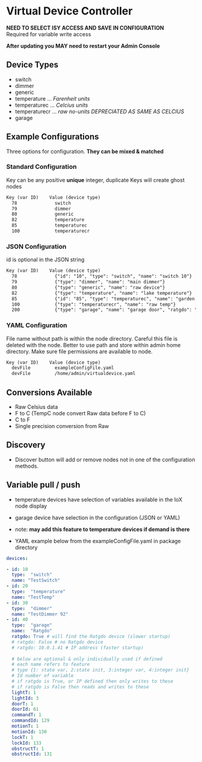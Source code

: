 # Virtual Device Controller

**NEED TO SELECT ISY ACCESS AND SAVE IN CONFIGURATION**  
Required for variable write access

**After updating you MAY need to restart your Admin Console**

## Device Types

- switch
- dimmer
- generic
- temperature     ... *Farenheit units*
- temperaturec    ... *Celcius units*
- temperaturecr   ... *raw no-units DEPRECIATED AS SAME AS CELCIUS*
- garage

## Example Configurations

Three options for configuration.  **They can be mixed & matched**

### Standard Configuration

Key can be any positive **unique** integer,
duplicate Keys will create ghost nodes

````md
Key (var ID)    Value (device type)
  78              switch
  79              dimmer
  80              generic
  82              temperature
  85              temperaturec
  100             temperaturecr
````

### JSON Configuration

id is optional in the JSON string

```md
Key (var ID)    Value (device type)
  78              {"id": "10", "type": "switch", "name": "switch 10"}
  79              {"type": "dimmer", "name": "main dimmer"}
  80              {"type": "generic", "name": "raw device"}
  82              {"type": "temperature", "name": "lake temperature"}
  85              {"id": "85", "type": "temperaturec", "name": "garden temp"}
  100             {"type": "temperaturecr", "name": "raw temp"}
  200             {"type": "garage", "name": "garage door", "ratgdo": "True"}
```

### YAML Configuration

File name without path is within the node directory.
Careful this file is deleted with the node.
Better to use path and store within admin home directory.
Make sure file permissions are available to node.

```md
Key (var ID)    Value (device type)
  devFile         exampleConfigFile.yaml
  devFile         /home/admin/virtualdevice.yaml
```

## Conversions Available

- Raw Celsius data
- F to C  (TempC node convert Raw data before F to C)  
- C to F  
- Single precision conversion from Raw

## Discovery

- Discover button will add or remove nodes not in one of the configuration methods.

## Variable pull / push

- temperature devices have selection of variables available in the IoX node display
- garage device have selection in the configuration (JSON or YAML)
- note: **may add this feature to temperature devices if demand is there**

- YAML example below from the exampleConfigFile.yaml in package directory

```yaml
devices:

- id: 10
  type:  "switch"
  name: "TestSwitch"
- id: 20
  type:  "temperature"
  name: "TestTemp"
- id: 30
  type:  "dimmer"
  name: "TestDimmer 92"
- id: 40
  type:  "garage"
  name:  "Ratgdo"
  ratgdo: True # will find the Ratgdo device (slower startup)
  # ratgdo: False # no Ratgdo device
  # ratgdo: 10.0.1.41 # IP address (faster startup)
  
  # below are optional & only individually used if defined
  # each name refers to feature
  # type {1: state var, 2:state init, 3:integer var, 4:integer init}
  # Id number of variable
  # if ratgdo is True, or IP defined then only writes to these
  # if ratgdo is False then reads and writes to these
  lightT: 1
  lightId: 3
  doorT: 1
  doorId: 61
  commandT: 1
  commandId: 129
  motionT: 1
  motionId: 130
  lockT: 1
  lockId: 133
  obstructT: 1
  obstructId: 131
```

